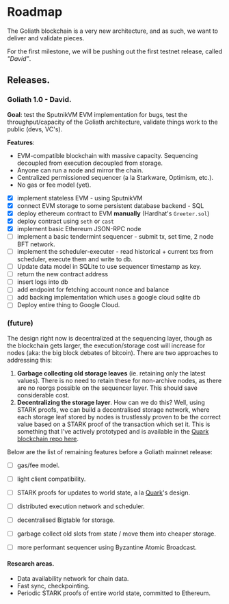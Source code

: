 Roadmap
=======

The Goliath blockchain is a very new architecture, and as such, we want to deliver and validate pieces.

For the first milestone, we will be pushing out the first testnet release, called _"David"_. 

## Releases.

### Goliath 1.0 - David.

**Goal**: test the SputnikVM EVM implementation for bugs, test the throughput/capacity of the Goliath architecture, validate things work to the public (devs, VC's).

**Features**:

 - EVM-compatible blockchain with massive capacity. Sequencing decoupled from execution decoupled from storage.
 - Anyone can run a node and mirror the chain.
 - Centralized permissioned sequencer (a la Starkware, Optimism, etc.).
 - No gas or fee model (yet).

 - [x] implement stateless EVM - using SputnikVM
 - [x] connect EVM storage to some persistent database backend - SQL
 - [x] deploy ethereum contract to EVM **manually** (Hardhat's `Greeter.sol`)
 - [x] deploy contract using `seth` or `cast`
 - [x] implement basic Ethereum JSON-RPC node
 - [ ] implement a basic tendermint sequencer - submit tx, set time, 2 node BFT network.
 - [ ] implement the scheduler-executer - read historical + current txs from scheduler, execute them and write to db.
 - [ ] Update data model in SQLite to use sequencer timestamp as key.
 - [ ] return the new contract address
 - [ ] insert logs into db
 - [ ] add endpoint for fetching account nonce and balance
 - [ ] add backing implementation which uses a google cloud sqlite db
 - [ ] Deploy entire thing to Google Cloud.

### (future)

The design right now is decentralized at the sequencing layer, though as the blockchain gets larger, the execution/storage cost will increase for nodes (aka: the big block debates of bitcoin). There are two approaches to addressing this:

 1. **Garbage collecting old storage leaves** (ie. retaining only the latest values). There is no need to retain these for non-archive nodes, as there are no reorgs possible on the sequencer layer. This should save considerable cost. 
 2. **Decentralizing the storage layer**. How can we do this? Well, using STARK proofs, we can build a decentralised storage network, where each storage leaf stored by nodes is trustlessly proven to be the correct value based on a STARK proof of the transaction which set it. This is something that I've actively prototyped and is available in the [Quark blockchain repo here](https://github.com/liamzebedee/quark-blockchain).

Below are the list of remaining features before a Goliath mainnet release:

 - [ ] gas/fee model.
 - [ ] light client compatibility.
 - [ ] STARK proofs for updates to world state, a la [Quark](https://github.com/liamzebedee/quark-blockchain)'s design.
 - [ ] distributed execution network and scheduler.
 - [ ] decentralised Bigtable for storage.
 - [ ] garbage collect old slots from state / move them into cheaper storage.
 - [ ] more performant sequencer using Byzantine Atomic Broadcast.


#### Research areas.

 - Data availability network for chain data.
 - Fast sync, checkpointing.
 - Periodic STARK proofs of entire world state, committed to Ethereum.

